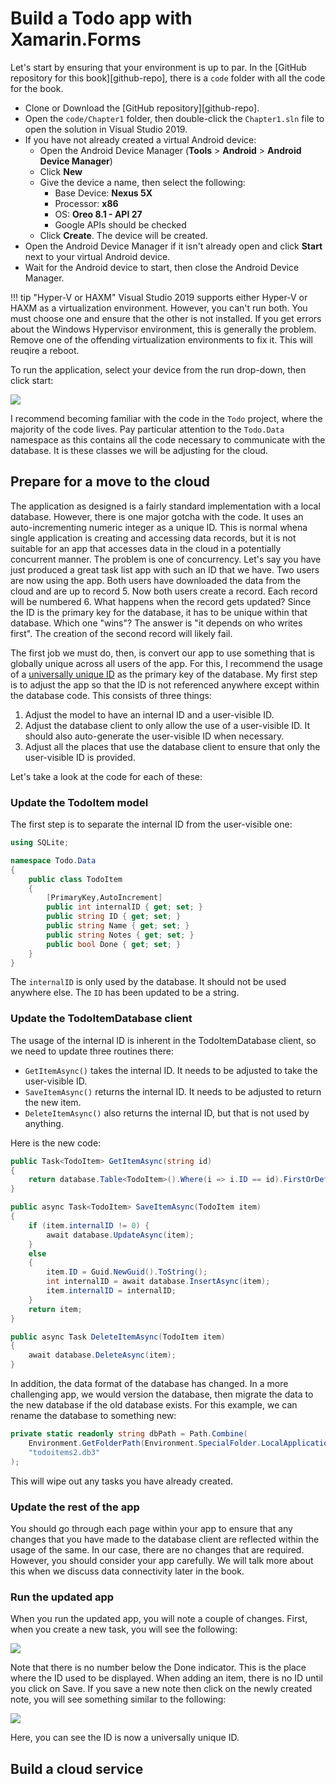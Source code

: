 # Build a Todo app with Xamarin.Forms

Let's start by ensuring that your environment is up to par.  In the [GitHub repository for this book][github-repo], there is a `code` folder with all the code for the book.  

* Clone or Download the [GitHub repository][github-repo].
* Open the `code/Chapter1` folder, then double-click the `Chapter1.sln` file to open the solution in Visual Studio 2019.
* If you have not already created a virtual Android device:
    * Open the Android Device Manager (**Tools** > **Android** > **Android Device Manager**)
    * Click **New**
    * Give the device a name, then select the following:
        * Base Device: **Nexus 5X**
        * Processor: **x86**
        * OS: **Oreo 8.1 - API 27**
        * Google APIs should be checked
    * Click **Create**.  The device will be created.
* Open the Android Device Manager if it isn't already open and click **Start** next to your virtual Android device.
* Wait for the Android device to start, then close the Android Device Manager.

!!! tip "Hyper-V or HAXM"
    Visual Studio 2019 supports either Hyper-V or HAXM as a virtualization environment.  However, you can't run both.  You must choose one and ensure that the other is not installed.  If you get errors about the Windows Hypervisor environment, this is generally the problem.  Remove one of the offending virtualization environments to fix it.  This will reuqire a reboot.

To run the application, select your device from the run drop-down, then click start:

![](./img/windows-intro-1.png)

I recommend becoming familiar with the code in the `Todo` project, where the majority of the code lives.  Pay particular attention to the `Todo.Data` namespace as this contains all the code necessary to communicate with the database.  It is these classes we will be adjusting for the cloud.

## Prepare for a move to the cloud

The application as designed is a fairly standard implementation with a local database.  However, there is one major gotcha with the code.  It uses an auto-incrementing numeric integer as a unique ID.  This is normal whena single application is creating and accessing data records, but it is not suitable for an app that accesses data in the cloud in a potentially concurrent manner.  The problem is one of concurrency.  Let's say you have just produced a great task list app with such an ID that we have.  Two users are now using the app.  Both users have downloaded the data from the cloud and are up to record 5.  Now both users create a record.  Each record will be numbered 6.  What happens when the record gets updated?  Since the ID is the primary key for the database, it has to be unique within that database.  Which one "wins"?  The answer is "it depends on who writes first".  The creation of the second record will likely fail.

The first job we must do, then, is convert our app to use something that is globally unique across all users of the app.  For this, I recommend the usage of a [universally unique ID](https://en.wikipedia.org/wiki/Universally_unique_identifier) as the primary key of the database.  My first step is to adjust the app so that the ID is not referenced anywhere except within the database code.  This consists of three things:

1. Adjust the model to have an internal ID and a user-visible ID.
2. Adjust the database client to only allow the use of a user-visible ID.  It should also auto-generate the user-visible ID when necessary.
3. Adjust all the places that use the database client to ensure that only the user-visible ID is provided.

Let's take a look at the code for each of these:

### Update the TodoItem model

The first step is to separate the internal ID from the user-visible one:

```csharp
using SQLite;

namespace Todo.Data
{
    public class TodoItem
    {
        [PrimaryKey,AutoIncrement]
        public int internalID { get; set; }
        public string ID { get; set; }
        public string Name { get; set; }
        public string Notes { get; set; }
        public bool Done { get; set; }
    }
}
```

The `internalID` is only used by the database.  It should not be used anywhere else.  The `ID` has been updated to be a string.

### Update the TodoItemDatabase client

The usage of the internal ID is inherent in the TodoItemDatabase client, so we need to update three routines there:

* `GetItemAsync()` takes the internal ID.  It needs to be adjusted to take the user-visible ID.
* `SaveItemAsync()` returns the internal ID.  It needs to be adjusted to return the new item.
* `DeleteItemAsync()` also returns the internal ID, but that is not used by anything.

Here is the new code:

```csharp
public Task<TodoItem> GetItemAsync(string id)
{
    return database.Table<TodoItem>().Where(i => i.ID == id).FirstOrDefaultAsync();
}

public async Task<TodoItem> SaveItemAsync(TodoItem item)
{
    if (item.internalID != 0) {
        await database.UpdateAsync(item);
    }
    else
    {
        item.ID = Guid.NewGuid().ToString();
        int internalID = await database.InsertAsync(item);
        item.internalID = internalID;
    }
    return item;
}

public async Task DeleteItemAsync(TodoItem item)
{
    await database.DeleteAsync(item);
}
```

In addition, the data format of the database has changed.  In a more challenging app, we would version the database, then migrate the data to the new database if the old database exists.  For this example, we can rename the database to something new:

```csharp
private static readonly string dbPath = Path.Combine(
    Environment.GetFolderPath(Environment.SpecialFolder.LocalApplicationData), 
    "todoitems2.db3"
);
```

This will wipe out any tasks you have already created.

### Update the rest of the app

You should go through each page within your app to ensure that any changes that you have made to the database client are reflected within the usage of the same.  In our case, there are no changes that are required.  However, you should consider your app carefully.  We will talk more about this when we discuss data connectivity later in the book.

### Run the updated app

When you run the updated app, you will note a couple of changes.  First, when you create a new task, you will see the following:

![](img/windows-intro-2.png)

Note that there is no number below the Done indicator.  This is the place where the ID used to be displayed.  When adding an item, there is no ID until you click on Save. If you save a new note then click on the newly created note, you will see something similar to the following:

![](img/windows-intro-3.png)

Here, you can see the ID is now a universally unique ID.

## Build a cloud service




